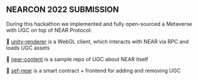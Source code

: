 ## NEARCON 2022 SUBMISSION
During this hackathon we implemented and fully open-sourced a Metaverse with UGC on top of NEAR Protocol:

🌈 [unity-renderer](https://github.com/humans-meta/unity-renderer) is a WebGL client, which interacts with NEAR via RPC and loads UGC assets

🍿 [near-content](https://github.com/humans-meta/near-content) is a sample repo of UGC about NEAR itself

🧙 [sef-near](https://github.com/humans-meta/sef-near) is a smart contract + frontend for adding and removing UGC

<!--

**Here are some ideas to get you started:**

🙋‍♀️ A short introduction - what is your organization all about?
🌈 Contribution guidelines - how can the community get involved?
👩‍💻 Useful resources - where can the community find your docs? Is there anything else the community should know?
🍿 Fun facts - what does your team eat for breakfast?
🧙 Remember, you can do mighty things with the power of [Markdown](https://docs.github.com/github/writing-on-github/getting-started-with-writing-and-formatting-on-github/basic-writing-and-formatting-syntax)
-->
